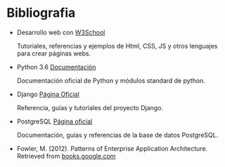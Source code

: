 # Bibliografia

* Desarrollo web con [W3School](https://www.w3schools.com/)
    
    Tutoriales, referencias y ejemplos de Html, CSS, JS y otros lenguajes para crear páginas webs.

* Python 3.6 [Documentación](https://docs.python.org/3.6/)

    Documentación oficial de Python y módulos standard de python.

* Django [Página Oficial](https://www.djangoproject.com/)

    Referencia, guías y tutoriales del proyecto Django.

* PostgreSQL [Página oficial](https://www.postgresql.org/docs/)

    Documentación, guías y referencias de la base de datos PostgreSQL.

* Fowler, M. (2012). Patterns of Enterprise Application Architecture. Retrieved from [books.google.com](https://books.google.cl/books?id=vqTfNFDzzdIC)

